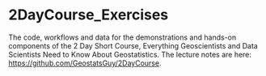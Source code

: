 # 2DayCourse_Exercises

The code, workflows and data for the demonstrations and hands-on components of the 2 Day Short Course, Everything Geoscientists and Data Scientists Need to Know About Geostatistics. The lecture notes are here: https://github.com/GeostatsGuy/2DayCourse.
